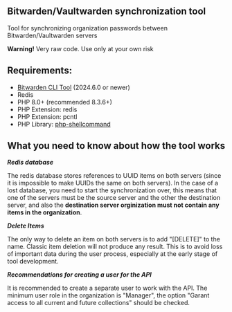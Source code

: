 ## Bitwarden/Vaultwarden synchronization tool

Tool for synchronizing organization passwords between Bitwarden/Vaultwarden servers

**Warning!** Very raw code. Use only at your own risk

## Requirements:

 - [Bitwarden CLI Tool](https://bitwarden.com/help/cli/) (2024.6.0 or newer)
 - Redis
 - PHP 8.0+ (recommended 8.3.6+)
 - PHP Extension: redis
 - PHP Extension: pcntl
 - PHP Library: [php-shellcommand](https://github.com/mikehaertl/php-shellcommand)

## What you need to know about how the tool works

***Redis database*** 

The redis database stores references to UUID items on both servers (since it is impossible to make UUIDs the same on both servers). In the case of a lost database, you need to start the synchronization over, this means that one of the servers must be the source server and the other the destination server, and also the **destination server orginization must not contain any items in the organization**.

***Delete Items***

The only way to delete an item on both servers is to add "[DELETE]" to the name. Classic item deletion will not produce any result. This is to avoid loss of important data during the user process, especially at the early stage of tool development.

***Recommendations for creating a user for the API***

It is recommended to create a separate user to work with the API. The minimum user role in the organization is "Manager", the option "Garant access to all current and future collections" should be checked.

 
